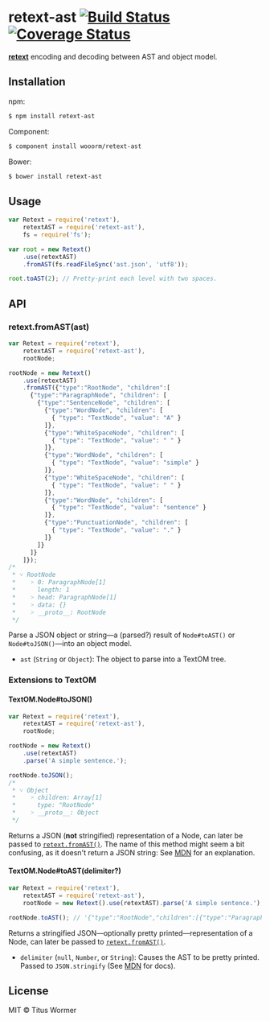 # retext-ast [![Build Status](https://travis-ci.org/wooorm/retext-ast.svg?branch=master)](https://travis-ci.org/wooorm/retext-ast) [![Coverage Status](https://img.shields.io/coveralls/wooorm/retext-ast.svg)](https://coveralls.io/r/wooorm/retext-ast?branch=master)

**[retext](https://github.com/wooorm/retext "Retext")** encoding and decoding between AST and object model.

## Installation

npm:
```sh
$ npm install retext-ast
```

Component:
```sh
$ component install wooorm/retext-ast
```

Bower:
```sh
$ bower install retext-ast
```

## Usage

```js
var Retext = require('retext'),
    retextAST = require('retext-ast'),
    fs = require('fs');

var root = new Retext()
    .use(retextAST)
    .fromAST(fs.readFileSync('ast.json', 'utf8'));

root.toAST(2); // Pretty-print each level with two spaces.
```

## API

### retext.fromAST(ast)

```js
var Retext = require('retext'),
    retextAST = require('retext-ast'),
    rootNode;

rootNode = new Retext()
    .use(retextAST)
    .fromAST({"type":"RootNode", "children":[
      {"type":"ParagraphNode", "children": [
        {"type":"SentenceNode", "children": [
          {"type":"WordNode", "children": [
            { "type": "TextNode", "value": "A" }
          ]},
          {"type":"WhiteSpaceNode", "children": [
            { "type": "TextNode", "value": " " }
          ]},
          {"type":"WordNode", "children": [
            { "type": "TextNode", "value": "simple" }
          ]},
          {"type":"WhiteSpaceNode", "children": [
            { "type": "TextNode", "value": " " }
          ]},
          {"type":"WordNode", "children": [
            { "type": "TextNode", "value": "sentence" }
          ]},
          {"type":"PunctuationNode", "children": [
            { "type": "TextNode", "value": "." }
          ]}
        ]}
      ]}
    ]});
/*
 * ˅ RootNode
 *    ˃ 0: ParagraphNode[1]
 *      length: 1
 *    ˃ head: ParagraphNode[1]
 *    ˃ data: {}
 *    ˃ __proto__: RootNode
 */
```

Parse a JSON object or string—a (parsed?) result of `Node#toAST()` or `Node#toJSON()`—into an object model.

- `ast` (`String` or `Object`): The object to parse into a TextOM tree.


### Extensions to TextOM

#### TextOM.Node#toJSON()

```js
var Retext = require('retext'),
    retextAST = require('retext-ast'),
    rootNode;

rootNode = new Retext()
    .use(retextAST)
    .parse('A simple sentence.');

rootNode.toJSON();
/*
 * ˅ Object
 *    ˃ children: Array[1]
 *      type: "RootNode"
 *    ˃ __proto__: Object
 */
```

Returns a JSON (**not** stringified) representation of a Node, can later be passed to [`retext.fromAST()`](#retextfromastast).
The name of this method might seem a bit confusing, as it doesn't return a JSON string: See [MDN](https://developer.mozilla.org/en-US/docs/Web/JavaScript/Reference/Global_Objects/JSON/stringify#toJSON_behavior) for an explanation.

#### TextOM.Node#toAST(delimiter?)

```js
var Retext = require('retext'),
    retextAST = require('retext-ast'),
    rootNode = new Retext().use(retextAST).parse('A simple sentence.');

rootNode.toAST(); // '{"type":"RootNode","children":[{"type":"ParagraphNode","children":[{"type":"SentenceNode","children":[{"type":"WordNode","children":[{"type":"TextNode","value":"A"}]},{"type":"WhiteSpaceNode","children":[{"type":"TextNode","value":" "}]},{"type":"WordNode","children":[{"type":"TextNode","value":"simple"}]},{"type":"WhiteSpaceNode","children":[{"type":"TextNode","value":" "}]},{"type":"WordNode","children":[{"type":"TextNode","value":"sentence"}]},{"type":"PunctuationNode","children":[{"type":"TextNode","value":"."}]}]}]}]}'
```

Returns a stringified JSON—optionally pretty printed—representation of a Node, can later be passed to [`retext.fromAST()`](#retextfromastast).

- `delimiter` (`null`, `Number`, or `String`): Causes the AST to be pretty printed. Passed to `JSON.stringify` (See [MDN](https://developer.mozilla.org/en-US/docs/Web/JavaScript/Reference/Global_Objects/JSON/stringify#space_argument) for docs).

## License

MIT © Titus Wormer
